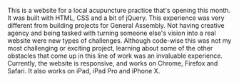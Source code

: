   This is a website for a local acupuncture practice that's opening this month. It was built with HTML, CSS and a bit of jQuery. 
  This experience was very different from building projects for General Assembly. Not having creative agency and being tasked with turning someone else's vision into a real website were new types of challenges. Although code-wise this was not my most challenging or exciting project, learning about some of the other obstacles that come up in this line of work was an invaluable experience. 
  Currently, the website is responsive, and works on Chrome, Firefox and Safari. It also works on iPad, iPad Pro and iPhone X.  
